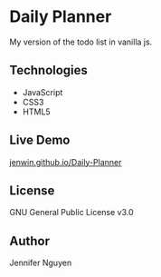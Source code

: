 # Daily Planner
My version of the todo list in vanilla js.

## Technologies 
- JavaScript
- CSS3
- HTML5

## Live Demo
[jenwin.github.io/Daily-Planner](https://jenwin.github.io/Daily-Planner/)

## License
GNU General Public License v3.0

## Author
Jennifer Nguyen